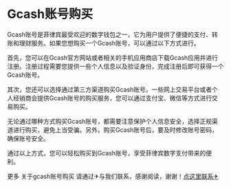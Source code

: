 # Gcash账号购买

Gcash账号是菲律宾最受欢迎的数字钱包之一，它为用户提供了便捷的支付、转账和理财服务。如果您想购买一个Gcash账号，可以通过以下方式进行。

首先，您可以在Gcash官方网站或者相关的手机应用商店下载Gcash应用并进行注册。注册过程需要您提供一些个人信息以及验证身份，完成注册后即可获得一个Gcash账号。

其次，您还可以选择通过第三方渠道购买Gcash账号。一些网上交易平台或者个人经销商会提供Gcash账号的购买服务，您可以通过支付宝、微信等方式进行交易购买。

无论通过哪种方式购买Gcash账号，都需要注意保护个人信息安全，选择正规渠道进行购买，避免上当受骗。另外，购买Gcash账号后，要及时修改账号密码，确保账号安全。

通过以上方式，您可以轻松购买到Gcash账号，享受菲律宾数字支付带来的便利。

更多 关于gcash账号购买 请通过✈与我们联系，感谢阅读，谢谢！[点这里联系✈](https://t.me/lm66bot)